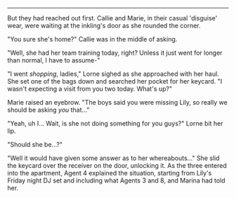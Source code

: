 ----

But they had reached out first. Callie and Marie, in their casual 'disguise' wear, were waiting at the inkling's door as she rounded the corner.

"You sure she's home?" Callie was in the middle of asking.

"Well, she had her team training today, right? Unless it just went for longer than normal, I have to assume-"

"I went *shopping*, ladies," Lorne sighed as she approached with her haul. She set one of the bags down and searched her pocket for her keycard. "I wasn't expecting a visit from you two today. What's up?"

Marie raised an eyebrow. "The boys said you were missing Lily, so really we should be asking *you* that..."

"Yeah, uh I... Wait, is she not doing something for you guys?" Lorne bit her lip.

"Should she be...?"

"Well it would have given some answer as to her whereabouts..." She slid the keycard over the receiver on the door, unlocking it. As the three entered into the apartment, Agent 4 explained the situation, starting from Lily's Friday night DJ set and including what Agents 3 and 8, and Marina had told her.